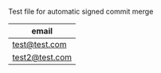 Test file for automatic signed commit merge

| email |
| ------------- |
| test@test.com|
| test2@test.com|
